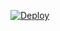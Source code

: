 [![Deploy](https://www.herokucdn.com/deploy/button.svg)](https://heroku.com/deploy?template=https://github.com/yakhsyaa23/AnaraUserbot/AnaraUserbot/)
